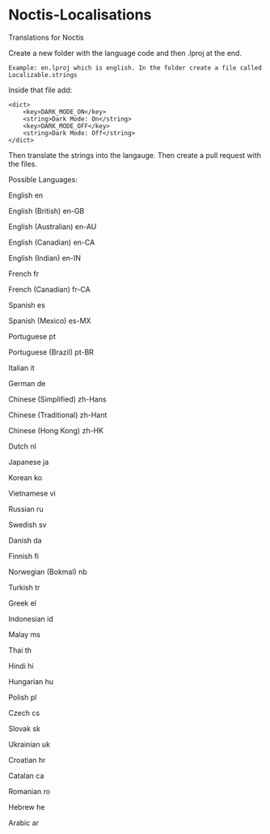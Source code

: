 # Noctis-Localisations
Translations for Noctis

Create a new folder with the language code and then .lproj at the end.

    Example: en.lproj which is english. In the folder create a file called Localizable.strings

Inside that file add:

    <dict>
        <key>DARK_MODE_ON</key>
        <string>Dark Mode: On</string>
        <key>DARK_MODE_OFF</key>
        <string>Dark Mode: Off</string>
    </dict>

Then translate the strings into the langauge. Then create a pull request with the files.

Possible Languages:

English	en

English (British)	en-GB

English (Australian)	en-AU

English (Canadian)	en-CA

English (Indian)	en-IN

French	fr

French (Canadian)	fr-CA

Spanish	es

Spanish (Mexico)	es-MX

Portuguese	pt

Portuguese (Brazil)	pt-BR

Italian	it

German	de	

Chinese (Simplified)	zh-Hans

Chinese (Traditional)	zh-Hant

Chinese (Hong Kong)	zh-HK

Dutch	nl

Japanese	ja

Korean	ko

Vietnamese	vi

Russian	ru

Swedish	sv

Danish	da

Finnish	fi

Norwegian (Bokmal)	nb

Turkish	tr

Greek	el

Indonesian	id

Malay	ms

Thai	th

Hindi	hi

Hungarian	hu

Polish	pl

Czech	cs

Slovak	sk

Ukrainian	uk

Croatian	hr

Catalan	ca	

Romanian	ro

Hebrew	he

Arabic	ar

